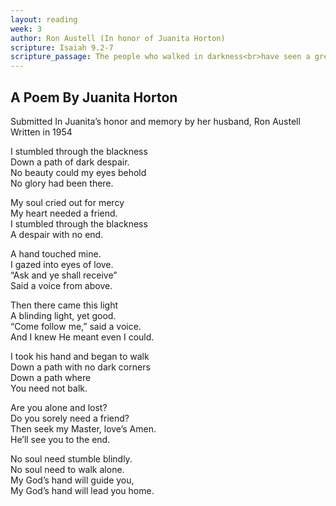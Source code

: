```yaml
---
layout: reading
week: 3
author: Ron Austell (In honor of Juanita Horton)
scripture: Isaiah 9.2-7
scripture_passage: The people who walked in darkness<br>have seen a great light&#59;<br>those who lived in a land of deep darkness—<br>on them light has shined.<br>You have multiplied the nation,<br>you have increased its joy&#59;<br>they rejoice before you<br>as with joy at the harvest,<br>as people exult when dividing plunder.<br>For the yoke of their burden,<br>and the bar across their shoulders,<br>the rod of their oppressor,<br>you have broken as on the day of Midian.<br>For all the boots of the tramping warriors<br>and all the garments rolled in blood<br>shall be burned as fuel for the fire.<br>For a child has been born for us,<br>a son given to us&#59;<br>authority rests upon his shoulders&#59;<br>and he is named<br>Wonderful Counselor, Mighty God,<br>Everlasting Father, Prince of Peace.<br>His authority shall grow continually,<br>and there shall be endless peace<br>for the throne of David and his kingdom.<br>He will establish and uphold it<br>with justice and with righteousness<br>from this time onward and forevermore.<br>The zeal of the Lord of hosts will do this.
---
```


<h2>A Poem By Juanita Horton</h2>

<p class="caption">Submitted In Juanita’s honor and memory by her husband, Ron Austell
Written in 1954</p>

I stumbled through the blackness<br>
Down a path of dark despair.<br>
No beauty could my eyes behold<br>
No glory had been there.

My soul cried out for mercy<br>
My heart needed a friend.<br>
I stumbled through the blackness<br>
A despair with no end.

A hand touched mine.<br>
I gazed into eyes of love.<br>
“Ask and ye shall receive”<br>
Said a voice from above.

Then there came this light<br>
A blinding light, yet good.<br>
“Come follow me,” said a voice.<br>
And I knew He meant even I could.

I took his hand and began to walk<br>
Down a path with no dark corners<br>
Down a path where<br>
You need not balk.

Are you alone and lost?<br>
Do you sorely need a friend?<br>
Then seek my Master, love’s Amen.<br>
He’ll see you to the end.

No soul need stumble blindly.<br>
No soul need to walk alone.<br>
My God’s hand will guide you,<br>
My God’s hand will lead you home.

